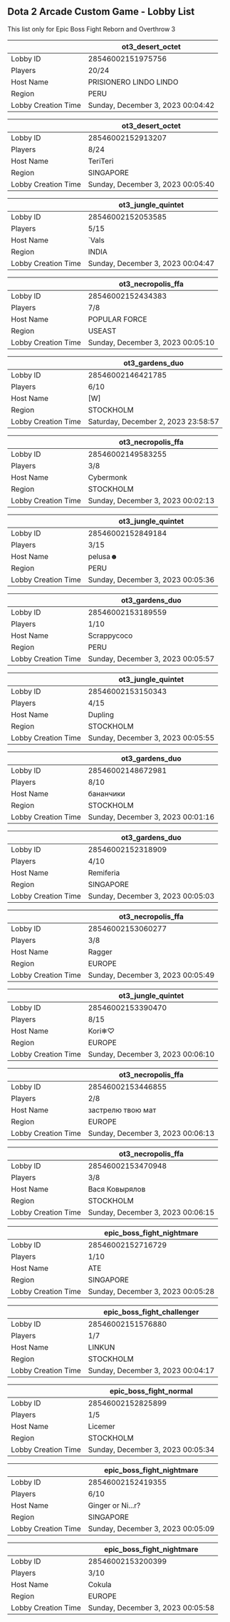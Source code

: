 ## Dota 2 Arcade Custom Game - Lobby List

This list only for Epic Boss Fight Reborn and Overthrow 3

|  | ot3_desert_octet |
| ------ | ------ |
| Lobby ID | 28546002151975756 |
| Players | 20/24 |
| Host Name | PRISIONERO LINDO LINDO |
| Region | PERU |
| Lobby Creation Time | Sunday, December 3, 2023 00:04:42 |


|  | ot3_desert_octet |
| ------ | ------ |
| Lobby ID | 28546002152913207 |
| Players | 8/24 |
| Host Name | TeriTeri |
| Region | SINGAPORE |
| Lobby Creation Time | Sunday, December 3, 2023 00:05:40 |


|  | ot3_jungle_quintet |
| ------ | ------ |
| Lobby ID | 28546002152053585 |
| Players | 5/15 |
| Host Name | `Vals |
| Region | INDIA |
| Lobby Creation Time | Sunday, December 3, 2023 00:04:47 |


|  | ot3_necropolis_ffa |
| ------ | ------ |
| Lobby ID | 28546002152434383 |
| Players | 7/8 |
| Host Name | POPULAR FORCE |
| Region | USEAST |
| Lobby Creation Time | Sunday, December 3, 2023 00:05:10 |


|  | ot3_gardens_duo |
| ------ | ------ |
| Lobby ID | 28546002146421785 |
| Players | 6/10 |
| Host Name | [W] |
| Region | STOCKHOLM |
| Lobby Creation Time | Saturday, December 2, 2023 23:58:57 |


|  | ot3_necropolis_ffa |
| ------ | ------ |
| Lobby ID | 28546002149583255 |
| Players | 3/8 |
| Host Name | Cybermonk |
| Region | STOCKHOLM |
| Lobby Creation Time | Sunday, December 3, 2023 00:02:13 |


|  | ot3_jungle_quintet |
| ------ | ------ |
| Lobby ID | 28546002152849184 |
| Players | 3/15 |
| Host Name | pelusa☻ |
| Region | PERU |
| Lobby Creation Time | Sunday, December 3, 2023 00:05:36 |


|  | ot3_gardens_duo |
| ------ | ------ |
| Lobby ID | 28546002153189559 |
| Players | 1/10 |
| Host Name | Scrappycoco |
| Region | PERU |
| Lobby Creation Time | Sunday, December 3, 2023 00:05:57 |


|  | ot3_jungle_quintet |
| ------ | ------ |
| Lobby ID | 28546002153150343 |
| Players | 4/15 |
| Host Name | Dupling |
| Region | STOCKHOLM |
| Lobby Creation Time | Sunday, December 3, 2023 00:05:55 |


|  | ot3_gardens_duo |
| ------ | ------ |
| Lobby ID | 28546002148672981 |
| Players | 8/10 |
| Host Name | бананчики |
| Region | STOCKHOLM |
| Lobby Creation Time | Sunday, December 3, 2023 00:01:16 |


|  | ot3_gardens_duo |
| ------ | ------ |
| Lobby ID | 28546002152318909 |
| Players | 4/10 |
| Host Name | Remiferia |
| Region | SINGAPORE |
| Lobby Creation Time | Sunday, December 3, 2023 00:05:03 |


|  | ot3_necropolis_ffa |
| ------ | ------ |
| Lobby ID | 28546002153060277 |
| Players | 3/8 |
| Host Name | Ragger |
| Region | EUROPE |
| Lobby Creation Time | Sunday, December 3, 2023 00:05:49 |


|  | ot3_jungle_quintet |
| ------ | ------ |
| Lobby ID | 28546002153390470 |
| Players | 8/15 |
| Host Name | Kori❄♡ |
| Region | EUROPE |
| Lobby Creation Time | Sunday, December 3, 2023 00:06:10 |


|  | ot3_necropolis_ffa |
| ------ | ------ |
| Lobby ID | 28546002153446855 |
| Players | 2/8 |
| Host Name | застрелю твою мат |
| Region | EUROPE |
| Lobby Creation Time | Sunday, December 3, 2023 00:06:13 |


|  | ot3_necropolis_ffa |
| ------ | ------ |
| Lobby ID | 28546002153470948 |
| Players | 3/8 |
| Host Name | Вася Ковырялов |
| Region | STOCKHOLM |
| Lobby Creation Time | Sunday, December 3, 2023 00:06:15 |


|  | epic_boss_fight_nightmare |
| ------ | ------ |
| Lobby ID | 28546002152716729 |
| Players | 1/10 |
| Host Name | ATE |
| Region | SINGAPORE |
| Lobby Creation Time | Sunday, December 3, 2023 00:05:28 |


|  | epic_boss_fight_challenger |
| ------ | ------ |
| Lobby ID | 28546002151576880 |
| Players | 1/7 |
| Host Name | LINKUN |
| Region | STOCKHOLM |
| Lobby Creation Time | Sunday, December 3, 2023 00:04:17 |


|  | epic_boss_fight_normal |
| ------ | ------ |
| Lobby ID | 28546002152825899 |
| Players | 1/5 |
| Host Name | Licemer |
| Region | STOCKHOLM |
| Lobby Creation Time | Sunday, December 3, 2023 00:05:34 |


|  | epic_boss_fight_nightmare |
| ------ | ------ |
| Lobby ID | 28546002152419355 |
| Players | 6/10 |
| Host Name | Ginger or Ni...r? |
| Region | SINGAPORE |
| Lobby Creation Time | Sunday, December 3, 2023 00:05:09 |


|  | epic_boss_fight_nightmare |
| ------ | ------ |
| Lobby ID | 28546002153200399 |
| Players | 3/10 |
| Host Name | Cokula |
| Region | EUROPE |
| Lobby Creation Time | Sunday, December 3, 2023 00:05:58 |


